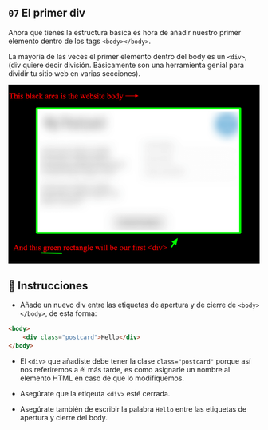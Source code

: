 ## `07` El primer div

Ahora que tienes la estructura básica es hora de añadir nuestro primer elemento dentro de los tags `<body></body>`.

La mayoría de las veces el primer elemento dentro del body es un `<div>`, (div quiere decir división. Básicamente son una herramienta genial para dividir tu sitio web en varias secciones).


![paso 1](../../assets/07-the-first-div.png?raw=true)

## 📝 Instrucciones

- Añade un nuevo div entre las etiquetas de apertura y de cierre de `<body></body>`, de esta forma:

```html
<body>
    <div class="postcard">Hello</div>
</body>
```

- El `<div>` que añadiste debe tener la clase `class="postcard"` porque así nos referiremos a él más tarde, es como asignarle un nombre al elemento HTML en caso de que lo modifiquemos.

- Asegúrate que la etiqeuta `<div>` esté cerrada.

- Asegúrate también de escribir la palabra `Hello` entre las etiquetas de apertura y cierre del body.

